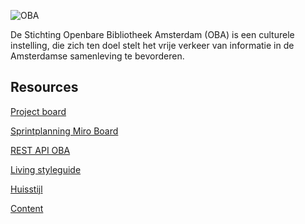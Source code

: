 ![OBA](https://user-images.githubusercontent.com/1061632/191293310-64f64c1f-8b5a-42a3-8181-d0fb240ebc56.png)

De Stichting Openbare Bibliotheek Amsterdam (OBA) is een culturele instelling, die zich ten doel stelt het vrije verkeer van informatie in de Amsterdamse samenleving te bevorderen.

## Resources

[Project board](https://github.com/orgs/fdnd-agency/projects/5)

[Sprintplanning Miro Board](https://miro.com/app/board/uXjVPhXSEp0=/)

[REST API OBA](https://zoeken.oba.nl/api/v1/)

[Living styleguide]()

[Huisstijl](https://github.com/fdnd-agency/oba/blob/main/OBA%20Styleguide%202019.pdf)

[Content]()
